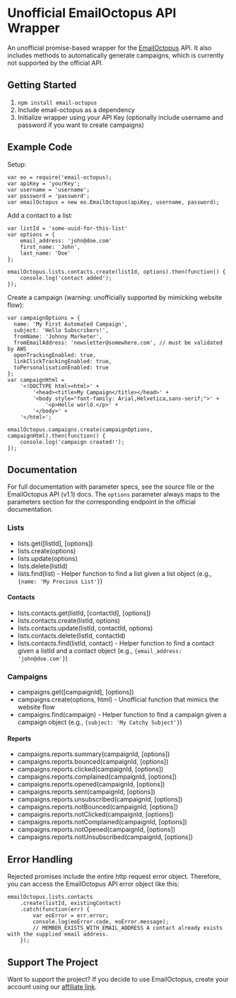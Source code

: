 # Unofficial EmailOctopus API Wrapper

An unofficial promise-based wrapper for the [EmailOctopus](https://emailoctopus.com/?ali=2c247a50-e9eb-11e6-8561-06ead731d453) API. 
It also includes methods to automatically generate campaigns, which is currently not supported by the official API.

## Getting Started

1. `npm install email-octopus`
2. Include email-octopus as a dependency
3. Initialize wrapper using your API Key (optionally include username and password if you want to create campaigns)

## Example Code

Setup:

    var eo = require('email-octopus);
    var apiKey = 'yourKey';
    var username = 'username';
    var password = 'password';
    var emailOctopus = new eo.EmailOctopus(apiKey, username, password);
    
Add a contact to a list:

    var listId = 'some-uuid-for-this-list'
    var options = {
        email_address: 'john@doe.com'
        first_name: 'John',
        last_name: 'Doe'
    };
    
    emailOctopus.lists.contacts.create(listId, options).then(function() {
        console.log('contact added');
    });
    
Create a campaign (warning: unofficially supported by mimicking website flow):
    
    var campaignOptions = {
      name: 'My First Automated Campaign',
      subject: 'Hello Subscribers!',
      fromName: 'Johnny Marketer',
      fromEmailAddress: 'newsletter@somewhere.com', // must be validated by AWS
      openTrackingEnabled: true,
      linkClickTrackingEnabled: true,
      toPersonalisationEnabled: true
    };
    var campaignHtml = 
        '<!DOCTYPE html><html>' + 
            '<head><title>My Campaign</title></head>' +
            '<body style="font-family: Arial,Helvetica,sans-serif;">' + 
                '<p>Hello world.</p>' +
            '</body>' + 
        '</html>';
    
    emailOctopus.campaigns.create(campaignOptions, campaignHtml).then(function() {
        console.log('campaign created!');
    });
    
## Documentation

For full documentation with parameter specs, see the source file or the EmailOctopus API (v1.1) docs. The `options` 
parameter always maps to the parameters section for the corresponding endpoint in the official documentation.

### Lists

* lists.get([listId], [options])
* lists.create(options)
* lists.update(options)
* lists.delete(listId)
* lists.find(list) - Helper function to find a list given a list object (e.g., `{name: 'My Precious List'}`)

#### Contacts

* lists.contacts.get(listId, [contactId], [options])
* lists.contacts.create(listId, options)
* lists.contacts.update(listId, contactId, options)
* lists.contacts.delete(listId, contactId)
* lists.contacts.find(listId, contact) - Helper function to find a contact given a listId and a contact object (e.g., `{email_address: 'john@doe.com'}`)

### Campaigns

* campaigns.get([campaignId], [options])
* campaigns.create(options, html) - Unofficial function that mimics the website flow
* campaigns.find(campaign) - Helper function to find a campaign given a campaign object (e.g., `{subject: 'My Catchy Subject'}`)

#### Reports

* campaigns.reports.summary(campaignId, [options])
* campaigns.reports.bounced(campaignId, [options])
* campaigns.reports.clicked(campaignId, [options])
* campaigns.reports.complained(campaignId, [options])
* campaigns.reports.opened(campaignId, [options])
* campaigns.reports.sent(campaignId, [options])
* campaigns.reports.unsubscribed(campaignId, [options])
* campaigns.reports.notBounced(campaignId, [options])
* campaigns.reports.notClicked(campaignId, [options])
* campaigns.reports.notComplained(campaignId, [options])
* campaigns.reports.notOpened(campaignId, [options])
* campaigns.reports.notUnsubscribed(campaignId, [options])

## Error Handling

Rejected promises include the entire http request error object. Therefore, you can access the EmailOctopus API error object like this:
    
    emailOctopus.lists.contacts
        .create(listId, existingContact)
        .catch(function(err) {
            var eoError = err.error;
            console.log(eoError.code, eoError.message); 
            // MEMBER_EXISTS_WITH_EMAIL_ADDRESS A contact already exists with the supplied email address.
        }); 

## Support The Project

Want to support the project? If you decide to use EmailOctopus, create your account using our 
[affiliate link](https://emailoctopus.com/?ali=2c247a50-e9eb-11e6-8561-06ead731d453).